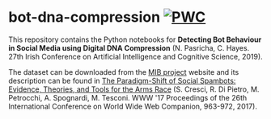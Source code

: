 # bot-dna-compression [![PWC](https://img.shields.io/endpoint.svg?url=https://paperswithcode.com/badge/detecting-bot-behaviour-in-social-media-using/twitter-bot-detection-on-mib-datasets)](https://paperswithcode.com/sota/twitter-bot-detection-on-mib-datasets?p=detecting-bot-behaviour-in-social-media-using)

This repository contains the Python notebooks for **Detecting Bot Behaviour in Social Media using Digital DNA Compression** (N. Pasricha, C. Hayes. 27th Irish Conference on Artificial Intelligence and Cognitive Science, 2019).

The dataset can be downloaded from the [MIB project](http://mib.projects.iit.cnr.it/dataset.html) website and its description can be found in [The Paradigm-Shift of Social Spambots: Evidence, Theories, and Tools for the Arms Race](https://dl.acm.org/citation.cfm?doid=3041021.3055135) (S. Cresci, R. Di Pietro, M. Petrocchi, A. Spognardi, M. Tesconi. WWW '17 Proceedings of the 26th International Conference on World Wide Web Companion, 963-972, 2017).
